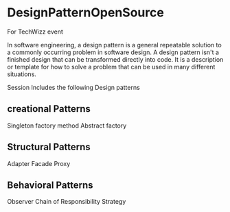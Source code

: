 # DesignPatternOpenSource
For TechWizz event

In software engineering, a design pattern is a general repeatable solution to a commonly occurring problem in software design. A design pattern isn't a finished design that can be transformed directly into code. It is a description or template for how to solve a problem that can be used in many different situations.

Session Includes the following Design patterns

creational Patterns
-------------------
Singleton
factory method 
Abstract factory 

Structural Patterns
-------------------
Adapter
Facade
Proxy

Behavioral Patterns
-------------------
Observer
Chain of Responsibility
Strategy 
